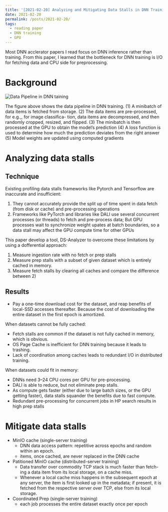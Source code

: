 ```yaml
---
title: '[2021-02-20] Analyzing and Mitigating Data Stalls in DNN Training'
date: 2021-02-20
permalink: /posts/2021-02-20/
tags:
  - reading paper
  - DNN training
  - GPU
---
```


Most DNN acclerator papers I read focus on DNN inference rather than training. From this paper, I learned that the bottleneck for DNN training is I/O for fetching data and CPU side for preprocessing.
# Background

![Data Pipeline in DNN taining](../../images/dnn_training_data_pipeline.png)

The figure above shows the data pipeline in DNN training.
(1) A minibatch of data items is fetched from storage. 
(2) The data items are pre-processed, for e.g.,, for image classifica- tion, data items are decompressed, and then randomly cropped, resized, and flipped.
(3) The minibatch is then processed at the GPU to obtain the model’s prediction
(4) A loss function is used to determine how much the prediction deviates from the right answer
(5) Model weights are updated using computed gradients


# Analyzing data stalls

## Technique
Existing profiling data stalls frameworks like Pytorch and Tensorflow are inaccurate and insufficient: 
1) They cannot accurately provide the split up of time spent in data fetch (from disk or cache) and pre-processing operations
2) Frameworks like PyTorch and libraries like DALI use several concurrent processes (or threads) to fetch and pre-process data; But GPU processes wait to synchronize weight upates at batch boundaries, so a data stall may affect the GPU compute time for other GPUs
  
This paper develop a tool, DS-Analyzer to overcome these limitations by using a dofferential approach:
1) Measure ingestion rate with no fetch or prep stalls
2) Measure prep stalls with a subset of given dataset which is entirely cached in memory.
3) Measure fetch stalls by clearing all caches and compare the difference between 2)

## Results
* Pay a one-time download cost for the dataset, and reap benefits of local-SSD accesses thereafter. Because the cost of downloading the entire dataset in the first epoch is amortized.

When datasets cannot be fully cached:
* Fetch stalls are common if the dataset is not fully cached in memory, which is obvious.
* OS Page Cache is inefficient for DNN training because it leads to trashing.
* Lack of coordination among caches leads to redundant I/O in distributed training.

When datasets could fit in memory:
* DNNs need 3–24 CPU cores per GPU for pre-processing.
* DALI is able to reduce, but not eliminate prep stalls. 
* As compute gets faster (either due to large batch sizes, or the GPU getting faster), data stalls squander the benefits due to fast compute.
* Redundant pre-processing for concurrent jobs in HP search results in high prep stalls


# Mitigate data stalls
* MinIO cache (single-server training)
  * DNN data access pattern: repetitive across epochs and random within an epoch. 
  * items, once cached, are never replaced in the DNN cache
* Patitioned MinIO cache (distributed-server training)
  * Data transfer over commodity TCP stack is much faster than fetch- ing a data item from its local storage, on a cache miss. 
  * Whenever a local cache miss happens in the subsequent epoch at any server, the item is first looked up in the metadata; if present, it is fetched from the respective server over TCP, else from its local storage.
* Coordinated Prep (single-server training)
  * each job processes the entire dataset exactly once per epoch